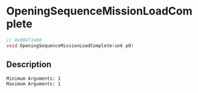 # OpeningSequenceMissionLoadComplete
```c
// 0x004f1e60
void OpeningSequenceMissionLoadComplete(unk p0)
```
## Description
```
Minimum Arguments: 1
Maximum Arguments: 1
```
